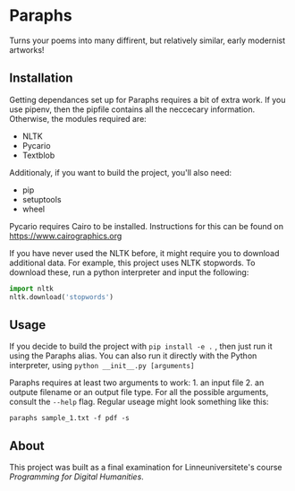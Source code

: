 # Paraphs
Turns your poems into many diffirent, but relatively similar, early modernist artworks!

## Installation
Getting dependances set up for Paraphs requires a bit of extra work. If you use pipenv, then the pipfile contains all the neccecary information. Otherwise, the modules required are:

* NLTK
* Pycario
* Textblob

Additionaly, if you want to build the project, you'll also need:

* pip
* setuptools
* wheel

Pycario requires Cairo to be installed. Instructions for this can be found on https://www.cairographics.org

If you have never used the NLTK before, it might require you to download additional data. For example, this project uses NLTK stopwords. To download these, run a python interpreter and input the following:

```py
import nltk
nltk.download('stopwords')
```

## Usage
If you decide to build the project with ```pip install -e .``` , then just run it using the Paraphs alias. You can also run it directly with the Python interpreter, using ```python __init__.py [arguments]```

Paraphs requires at least two arguments to work: 1. an input file 2. an outpute filename or an output file type. For all the possible arguments, consult the ```--help``` flag. Regular useage might look something like this:

```paraphs sample_1.txt -f pdf -s```

## About
This project was built as a final examination for Linneuniversitete's course _Programming for Digital Humanities_.

